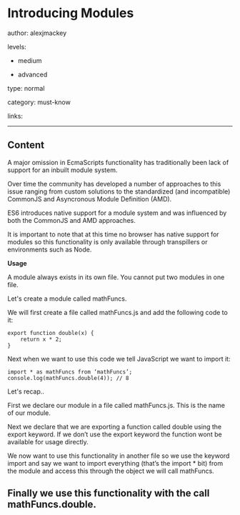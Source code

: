# Introducing Modules
author: alexjmackey

levels:

  - medium

  - advanced

type: normal

category: must-know

links:

---
## Content

A major omission in EcmaScripts functionality has traditionally been lack of support for an inbuilt module system.

Over time the community has developed a number of approaches to this issue ranging from custom solutions to the standardized (and incompatible) CommonJS and Asyncronous Module Definition (AMD).

ES6 introduces native support for a module system and was influenced by both the CommonJS and AMD approaches.

It is important to note that at this time no browser has native support for modules so this functionality is only available through transpillers or environments such as Node.

**Usage**

A module always exists in its own file. You cannot put two modules in one file.

Let's create a module called mathFuncs.

We will first create a file called mathFuncs.js and add the following code to it:
```
export function double(x) {
    return x * 2;
} 
```

Next when we want to use this code we tell JavaScript we want to import it:
```
import * as mathFuncs from ‘mathFuncs’;
console.log(mathFuncs.double(4)); // 8
```

Let's recap..

First we declare our module in a file called mathFuncs.js. This is the name of our module.

Next we declare that we are exporting a function called double using the export keyword. If we don’t use the export keyword the function wont be available for usage directly.

We now want to use this functionality in another file so we use the keyword import and say we want to import everything (that’s the import * bit) from the module and access this through the object we will call mathFuncs.
 
Finally we use this functionality with the call mathFuncs.double.
---